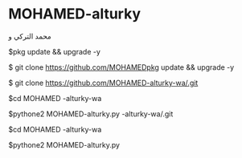 # MOHAMED-alturky
محمد التركي و

$pkg update && upgrade -y

$ git clone https://github.com/MOHAMEDpkg update && upgrade -y

$ git clone https://github.com/MOHAMED-alturky-wa/.git

$cd MOHAMED -alturky-wa

$pythone2 MOHAMED-alturky.py
-alturky-wa/.git

$cd MOHAMED -alturky-wa

$pythone2 MOHAMED-alturky.py
